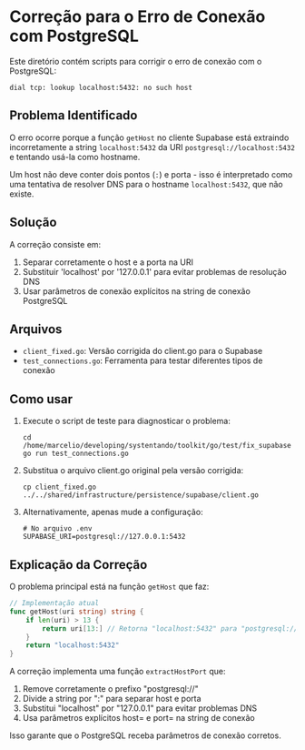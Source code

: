 # Correção para o Erro de Conexão com PostgreSQL

Este diretório contém scripts para corrigir o erro de conexão com o PostgreSQL:
```
dial tcp: lookup localhost:5432: no such host
```

## Problema Identificado

O erro ocorre porque a função `getHost` no cliente Supabase está extraindo incorretamente a string `localhost:5432` da URI `postgresql://localhost:5432` e tentando usá-la como hostname. 

Um host não deve conter dois pontos (`:`) e porta - isso é interpretado como uma tentativa de resolver DNS para o hostname `localhost:5432`, que não existe.

## Solução

A correção consiste em:

1. Separar corretamente o host e a porta na URI
2. Substituir 'localhost' por '127.0.0.1' para evitar problemas de resolução DNS
3. Usar parâmetros de conexão explícitos na string de conexão PostgreSQL

## Arquivos

- `client_fixed.go`: Versão corrigida do client.go para o Supabase
- `test_connections.go`: Ferramenta para testar diferentes tipos de conexão

## Como usar

1. Execute o script de teste para diagnosticar o problema:
   ```
   cd /home/marcelio/developing/systentando/toolkit/go/test/fix_supabase
   go run test_connections.go
   ```

2. Substitua o arquivo client.go original pela versão corrigida:
   ```
   cp client_fixed.go ../../shared/infrastructure/persistence/supabase/client.go
   ```

3. Alternativamente, apenas mude a configuração:
   ```
   # No arquivo .env
   SUPABASE_URI=postgresql://127.0.0.1:5432
   ```

## Explicação da Correção

O problema principal está na função `getHost` que faz:

```go
// Implementação atual
func getHost(uri string) string {
    if len(uri) > 13 {
        return uri[13:] // Retorna "localhost:5432" para "postgresql://localhost:5432"
    }
    return "localhost:5432"
}
```

A correção implementa uma função `extractHostPort` que:

1. Remove corretamente o prefixo "postgresql://"
2. Divide a string por ":" para separar host e porta
3. Substitui "localhost" por "127.0.0.1" para evitar problemas DNS
4. Usa parâmetros explícitos host= e port= na string de conexão

Isso garante que o PostgreSQL receba parâmetros de conexão corretos.
